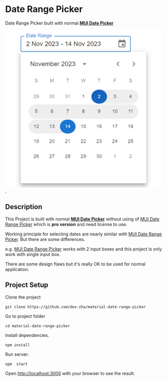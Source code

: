 
# Date Range Picker

Date Range Picker built with normal **[MUI Date Picker](https://mui.com/x/react-date-pickers/date-picker)**

![Date Range Picker Screenshot](./img/screenshot.jpg).

## Description

This Project is built with normal **[MUI Date Picker](https://mui.com/x/react-date-pickers/date-picker)** without using of [MUI Date Range Picker](https://mui.com/x/react-date-pickers/date-range-picker) which is **pro version** and need license to use.

Working principle for selecting dates are nearly similar with [MUI Date Range Picker](https://mui.com/x/react-date-pickers/date-range-picker). But there are some differences. 

e.g. [MUI Date Range Picker](https://mui.com/x/react-date-pickers/date-range-picker) works with 2 input boxes and this project is only work with single input box.

There are some design flaws but it's really OK to be used for normal application.

## Project Setup

Clone the project
```
git clone https://github.com/dev-zha/material-date-range-picker
```
Go to project folder
```
cd material-date-range-picker
```

 Install dependencies.
 ```
 npm install
 ```

Run server:
```
npm  start
```

Open [http://localhost:3000](http://localhost:3000) with your browser to see the result.
